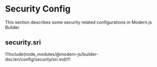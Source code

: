# Security Config

This section describes some security related configurations in Modern.js Builder.

## security.sri

!!!include(node_modules/@modern-js/builder-doc/en/config/security/sri.md)!!!
